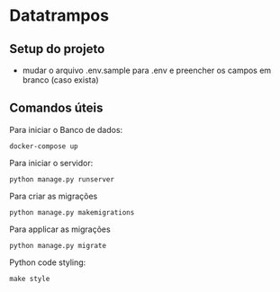 # Datatrampos

## Setup do projeto

- mudar o arquivo .env.sample para .env e preencher os campos em branco (caso exista)

## Comandos úteis

Para iniciar o Banco de dados:

`docker-compose up`

Para iniciar o servidor:

`python manage.py runserver`

Para criar as migrações

`python manage.py makemigrations`

Para applicar as migrações

`python manage.py migrate`

Python code styling:

`make style`
